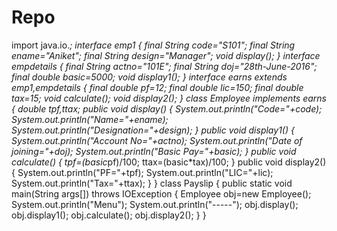 # Repo
import java.io.*;
interface emp1
{
	final String code="S101";
	final String ename="Aniket";
	final String design="Manager";
	void display();
}
interface empdetails
{
	final String actno="101E";
	final String doj="28th-June-2016";
	final double basic=5000;
	void display1();
}
interface earns extends emp1,empdetails
{
	final double pf=12;
	final double lic=150;
	final double tax=15;
	void calculate();
	void display2();
}
class Employee implements earns
{
	double tpf,ttax;
	public void display()
	{
		System.out.println("Code="+code);
		System.out.println("Name="+ename);
		System.out.println("Designation="+design);
	}
	public void display1()
	{
		System.out.println("Account No="+actno);
		System.out.println("Date of joining="+doj);
		System.out.println("Basic Pay="+basic);
	}
	public void calculate()
	{
		tpf=(basic*pf)/100;
		ttax=(basic*tax)/100;
	}
	public void display2()
	{
		System.out.println("PF="+tpf);
		System.out.println("LIC="+lic);
		System.out.println("Tax="+ttax);
	}
}
class Payslip
{
	public static void main(String args[]) throws IOException
	{
		Employee obj=new Employee();
		System.out.println("Menu");
		System.out.println("-----");
		obj.display();
		obj.display1();
		obj.calculate();
		obj.display2();
	}
}
